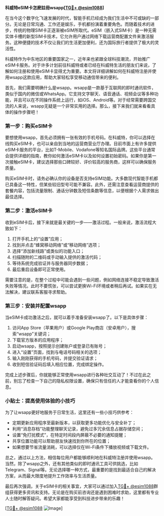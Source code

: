 **科威特eSIM卡怎麽註冊wsapp[[TG💪+ @esim1088](https://t.me/s/esim1088)]**

在当今这个数字化飞速发展的时代，智能手机已经成为我们生活中不可或缺的一部分。无论是日常沟通、工作还是娱乐，手机都扮演着重要角色。而随着技术的进步，传统的物理SIM卡正逐渐被eSIM所取代。eSIM（嵌入式SIM卡）是一种无需实体卡槽的新型SIM卡技术，它允许用户通过网络下载运营商配置文件来激活服务。这种便捷的技术不仅让我们的生活更加便利，还为国际旅行者提供了极大的灵活性。

科威特作为中东地区的重要国家之一，近年来也紧跟全球科技潮流，开始推广eSIM卡服务。对于许多计划前往科威特或者已经在科威特生活的朋友们来说，了解如何注册和使用eSIM卡显得尤为重要。本文将详细讲解如何在科威特注册并使用wsapp这款应用，帮助大家轻松享受移动通信带来的便利。

首先，我们需要明确什么是wsapp。wsapp是一款基于互联网的即时通讯软件，类似于国内的微信或WhatsApp。它支持文字聊天、语音通话、视频会议等多种功能，并且可以在不同操作系统上运行，如iOS、Android等。对于经常需要跨国交流的人来说，wsapp无疑是一个非常实用的选择。那么，接下来我们就来看看具体的操作步骤吧！

### 第一步：购买eSIM卡

要想使用wsapp，首先必须拥有一张有效的手机号码。在科威特，你可以选择在线购买eSIM卡，也可以亲自到当地的运营商营业厅办理。目前市面上有许多提供eSIM卡服务的平台，比如T-Mobile、Vodafone等知名国际品牌。这些平台通常会提供详细的指南，教你如何激活eSIM卡以及如何设置初始密码。如果你是第一次接触eSIM卡，建议选择那些口碑较好、评价较高的服务商，这样可以确保服务质量。

购买eSIM卡时，请务必确认你的设备是否支持eSIM功能。大多数现代智能手机都已具备这一特性，但某些较旧型号可能不兼容。此外，还需注意查看运营商提供的套餐内容，包括流量限制、通话分钟数及短信条数等信息，以便根据个人需求做出最佳选择。

### 第二步：激活eSIM卡

收到eSIM卡后，接下来就是最关键的一步——激活过程。一般来说，激活流程大致如下：

1. 打开手机上的“设置”应用；
2. 找到并点击“蜂窝移动网络”或“移动网络”选项；
3. 选择“添加新线路”或类似的功能入口；
4. 扫描随附的二维码或手动输入提供的激活代码；
5. 等待系统完成验证并与服务器同步数据；
6. 最后重启设备即可正常使用。

需要注意的是，在整个过程中可能会遇到一些问题，例如网络连接不稳定导致激活失败等情况。此时不要慌张，可以尝试更换Wi-Fi环境或者稍后再试。如果实在无法解决，建议联系客服寻求帮助。

### 第三步：安装并配置wsapp

当eSIM卡成功激活之后，就可以着手准备安装wsapp了。以下是具体步骤：

1. 访问App Store（苹果用户）或Google Play商店（安卓用户），搜索“wsapp”关键词；
2. 下载官方版本的应用程序；
3. 启动wsapp，按照提示创建账户或登录已有账号；
4. 进入“设置”页面，找到与电话号码相关的选项；
5. 输入刚刚获得的手机号码，并提交验证请求；
6. 收到短信验证码后填入相应位置，完成绑定操作。

完成上述步骤后，你就能够正常使用wsapp进行各种社交互动了！不过在此之前，别忘了检查一下自己的隐私权限设置，确保只有信任的人才能查看你的个人信息。

### 小贴士：提高使用体验的小技巧

为了让wsapp更好地服务于日常生活，这里还有一些小技巧供参考：

- 定期更新应用程序至最新版本，以获取更多功能优化与安全补丁；
- 利用“消息存档”功能整理聊天记录，避免过多冗余信息占据存储空间；
- 设置“免打扰模式”，在特定时间段内屏蔽不必要的通知提醒；
- 共享位置功能可以帮助朋友快速找到你所在的位置；
- 如果想要节省流量消耗，可以选择仅在Wi-Fi条件下播放视频或下载文件。

总之，通过以上方法，相信每位用户都能够顺利地在科威特注册并使用wsapp。当然，除了wsapp之外，还有其他类似的即时通讯工具可供挑选，比如Telegram、Signal等。无论选择哪一种方式，最重要的是找到最适合自己的解决方案，从而最大限度地提升工作效率与生活质量。

最后再次强调，关于eSIM卡的相关事宜，大家可以通过加入[TG💪+ @esim1088](https://t.me/s/esim1088)群组获得更多资讯和支持。无论是在购买前咨询还是遇到困难时求助，这里都有专业人士随时解答疑问。希望大家都能享受到科技进步带来的乐趣！

[[TG💪+ @esim1088](https://t.me/s/esim1088) ![Image](https://i.postimg.cc/4NQfJmqS/Snipaste-2025-05-13-00-14-12.png)]